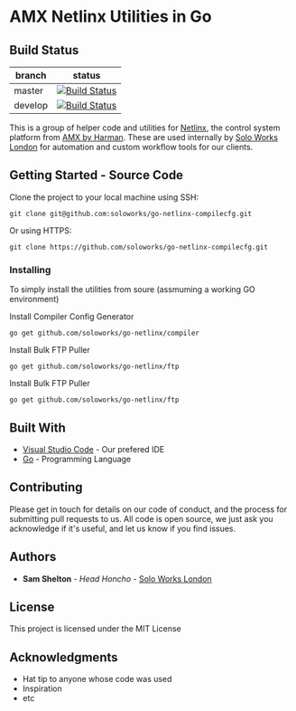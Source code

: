 # AMX Netlinx Utilities in Go

## Build Status

| branch | status |
|-------|----|
| master  | [![Build Status](https://dev.azure.com/soloworkslondon/Azure-Pipelines/_apis/build/status/soloworks.go-netlinx?branchName=master)](https://dev.azure.com/soloworkslondon/Azure-Pipelines/_build/latest?definitionId=5&branchName=master) |
| develop | [![Build Status](https://dev.azure.com/soloworkslondon/Azure-Pipelines/_apis/build/status/soloworks.go-netlinx?branchName=develop)](https://dev.azure.com/soloworkslondon/Azure-Pipelines/_build/latest?definitionId=5&branchName=develop) |

This is a group of helper code and utilities for [Netlinx](https://www.amx.com/en/softwares/netlinx-studio-4-v4-4-1626), the control system platform from [AMX by Harman](https://www.amx.com). These are used internally by [Solo Works London](https://soloworks.co.uk) for automation and custom workflow tools for our clients.

## Getting Started - Source Code

Clone the project to your local machine using SSH:

```
git clone git@github.com:soloworks/go-netlinx-compilecfg.git
```

Or using HTTPS:

```
git clone https://github.com/soloworks/go-netlinx-compilecfg.git
```

### Installing

To simply install the utilities from soure (assmuming a working GO environment)

Install Compiler Config Generator

```
go get github.com/soloworks/go-netlinx/compiler
```

Install Bulk FTP Puller

```
go get github.com/soloworks/go-netlinx/ftp
```

Install Bulk FTP Puller

```
go get github.com/soloworks/go-netlinx/ftp
```

## Built With

* [Visual Studio Code](https://code.visualstudio.com/
) - Our prefered IDE
* [Go](https://golang.org/) - Programming Language

## Contributing

Please get in touch for details on our code of conduct, and the process for submitting pull requests to us. All code is open source, we just ask you acknowledge if it's useful, and let us know if you find issues.

## Authors

* **Sam Shelton** - *Head Honcho* - [Solo Works London](https://soloworks.co.uk)

## License

This project is licensed under the MIT License

## Acknowledgments

* Hat tip to anyone whose code was used
* Inspiration
* etc
